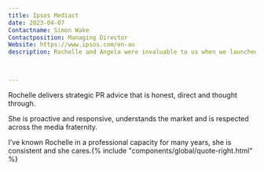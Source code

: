 ```yaml
---
title: Ipsos Mediact
date: 2023-04-07
Contactname: Simon Wake
Contactposition: Managing Director
Website: https://www.ipsos.com/en-au
description: Rochelle and Angela were invaluable to us when we launched our digital asset storage and management platform VisionVault.



---
```

Rochelle delivers strategic PR advice that is honest, direct and thought through.

She is proactive and responsive, understands the market and is respected across the media fraternity.

I’ve known Rochelle in a professional capacity for many years, she is consistent and she cares.<span class="rightfloat">{% include "components/global/quote-right.html" %}</span>


